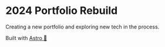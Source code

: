 # 2024 Portfolio Rebuild

Creating a new portfolio and exploring new tech in the process.

Built with [Astro 🚀](https://astro.build/)
